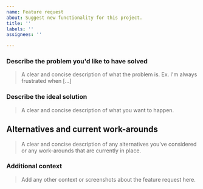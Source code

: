```yaml
---
name: Feature request
about: Suggest new functionality for this project.
title: ''
labels: ''
assignees: ''

---
```


<!-- By submitting an Issue to this repository, you agree to the terms within the [Auth0 Code of Conduct](https://github.com/fabiosangregorio/.github/blob/main/.github/CODE-OF-CONDUCT.md). -->

### Describe the problem you'd like to have solved

> A clear and concise description of what the problem is. Ex. I'm always frustrated when [...]

### Describe the ideal solution

> A clear and concise description of what you want to happen.

## Alternatives and current work-arounds

> A clear and concise description of any alternatives you've considered or any work-arounds that are currently in place.

### Additional context

> Add any other context or screenshots about the feature request here.
